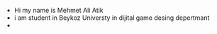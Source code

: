 - Hi my name is Mehmet Ali Atik
- i am student in Beykoz Universty in dijital game desing depertmant
- 
